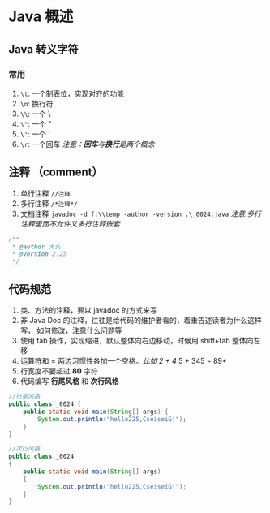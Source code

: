 # Java 概述

## Java 转义字符

### 常用

1. `\t`: 一个制表位，实现对齐的功能
2. `\n`: 换行符
3. `\\`: 一个 \
4. `\"`: 一个 "
5. `\'`: 一个 '
6. `\r`: 一个回车
*注意：**回车**与**换行**是两个概念*

## 注释 （comment）

1. 单行注释 `//注释`
2. 多行注释 `/*注释*/`
3. 文档注释 `javadoc -d f:\\temp -author -version .\_0024.java`
*注意:多行注释里面不允许又多行注释嵌套*

```java
/**
 * @author 大头
 * @version 2.25
 */
```

## 代码规范

1. 类、方法的注释，要以 javadoc 的方式来写
2. 非 Java Doc 的注释，往往是给代码的维护者看的，着重告述读者为什么这样写， 如何修改，注意什么问题等
3. 使用 tab 操作，实现缩进，默认整体向右边移动，时候用 shift+tab 整体向左移
4. 运算符和 = 两边习惯性各加一个空格。*比如 2 + 4* 5 + 345 = 89*
5. 行宽度不要超过 **80** 字符
6. 代码编写 **行尾风格** 和 **次行风格**

```java
//行尾风格
public class _0024 {
    public static void main(String[] args) {
        System.out.println("hello225,CseiseiG!");
    }
}
```

```java
//次行风格
public class _0024
{
    public static void main(String[] args)
    {
        System.out.println("hello225,CseiseiG!");
    }
}
```
